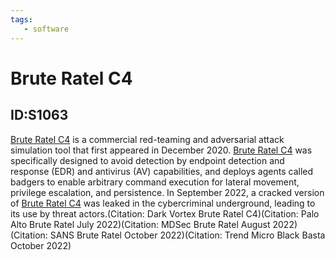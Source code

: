 ```yaml
---
tags:
   - software
---
```

# Brute Ratel C4
## ID:S1063
[Brute Ratel C4](/mitre/software/S1063) is a commercial red-teaming and adversarial attack simulation tool that first appeared in December 2020. [Brute Ratel C4](/mitre/software/S1063) was specifically designed to avoid detection by endpoint detection and response (EDR) and antivirus (AV) capabilities, and deploys agents called badgers to enable arbitrary command execution for lateral movement, privilege escalation, and persistence. In September 2022, a cracked version of [Brute Ratel C4](/mitre/software/S1063) was leaked in the cybercriminal underground, leading to its use by threat actors.(Citation: Dark Vortex Brute Ratel C4)(Citation: Palo Alto Brute Ratel July 2022)(Citation: MDSec Brute Ratel August 2022)(Citation: SANS Brute Ratel October 2022)(Citation: Trend Micro Black Basta October 2022)
